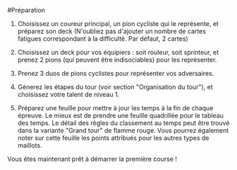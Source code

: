 #Préparation

1. Choisissez un coureur principal, un pion cycliste qui le représente, et préparez son deck (N'oubliez pas d'ajouter un nombre de cartes fatigues correspondant à la difficulté. Par défaut, 2 cartes)

2. Choisissez un deck pour vos équipiers : soit rouleur, soit sprinteur, et prenez 2 pions (qui peuvent être indisociables) pour les représenter.

3. Prenez 3 duos de pions cyclistes pour représenter vos adversaires.

4. Génerez les étapes du tour (voir section "Organisation du tour"), et choisissez votre talent de niveau 1.

5. Préparez une feuille pour mettre à jour les temps à la fin de chaque épreuve. Le mieux est de prendre une feuille quadrillée pour le tableau des temps. Le détail des règles du classement au temps peut être trouvé dans la variante "Grand tour" de flamme rouge. Vous pourrez également noter sur cette feuille les points attribués pour les autres types de maillots.

Vous êtes maintenant prêt à démarrer la première course !

